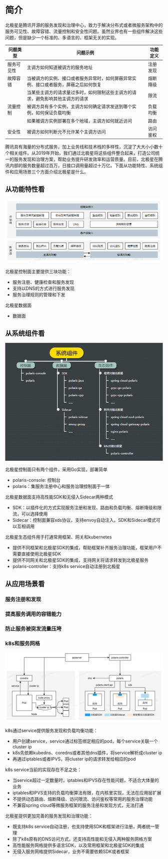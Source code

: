 # 简介

北极星是腾讯开源的服务发现和治理中心，致力于解决分布式或者微服务架构中的服务可见性、故障容错、流量控制和安全性问题。虽然业界也有一些组件解决这些问题，但是缺少一个标准的、多语言的、框架无关的实现。

|问题类型|问题示例|功能定义|
| - | - | - |
|服务可见性|主调方如何知道被调方的服务地址|注册发现|
|故障容错|当被调方的实例、接口或者服务异常时，如何屏蔽异常实例、接口或者服务，屏蔽之后如何恢复|熔断降级|
||当某些主调方的请求量过多时，如何限制这些主调方的请求，避免影响其他主调方的请求|限流|
|流量控制|被调方具有多个实例，主调方如何确定请求发送到哪个实例，如何保证负载均衡|负载均衡|
||如果被调方实例部署在多个地域，主调方如何就近访问|路由|
|安全性|被调方如何判断允不允许某个主调方访问|访问鉴权|

腾讯具有海量的分布式服务，加上业务线和技术栈的多样性，沉淀了大大小小数十个相关组件。从2019年开始，我们通过北极星将这些组件整合起来，打造公司统一的服务发现和治理方案，帮助业务提升研发效率和运营质量。目前，北极星在腾讯内部的服务数量超过百万，日接口调用量超过十万亿。下面从功能特性、系统组件和应用场景三个方面介绍北极星是什么。

## 从功能特性看

![功能特性](简介-功能特性图.png)

北极星控制面主要提供三块功能：
* 服务注册、健康检查和服务发现
* 支持以DNS的方式进行服务发现
* 服务治理规则的管理和下发

北极星数据面
* 数据面

## 从系统组件看

![系统组件](简介-系统组件图.png)

北极星控制面只有两个组件，采用Go实现，部署简单
* polaris-console: 控制台
* polaris：集服务注册中心和服务治理控制面于一体

北极星数据面支持高性能SDK和无侵入Sidecar两种模式
* SDK：以插件化的方式实现服务注册和发现、路由和负载均衡、熔断降级和限流，可以选择使用
* Sidecar：控制面兼容xds协议，支持envoy自动注入。SDK和Sidecar模式可以互相调用

北极星生态组件用于打通常用框架、网关和kubernetes
* 提供不同框架和北极星SDK的集成，帮助框架补齐服务治理功能，框架用户不需要直接使用北极星SDK
* 提供不同网关和北极星SDK的集成，支持网关将请求转发到北极星服务
* polaris-controller：支持k8s service自动注册到北极星

## 从应用场景看

### 服务注册和发现

### 提高服务调用的容错能力

### 防止服务被突发流量压垮

### k8s和服务网格

![k8s和服务网格](简介-应用场景-k8s和服务网格图.png)

k8s通过service提供服务发现和负载均衡功能：
* 用户创建service，service通过标签绑定相应的pod，每个service关联一个cluster ip
* k8s先依赖kubedns、coredns或者其他dns插件，将service解析成cluster ip
* 再通过iptables或者IPVS，将cluster ip的请求转发给相应的pod

k8s service当前的实现存在不足之处：
* 当service超过一定数量时，iptables和IPVS存在性能问题，不适合大体量的业务
* iptables和IPVS支持的负载均衡算法有限，在内核里实现，无法在应用层扩展
* 不提供动态路由、熔断降级、访问限流、访问鉴权等常用的服务治理功能
* 不兼容spring cloud等微服务框架的服务注册和发现方式，无法打通

北极星提供更加完善的服务发现和治理功能：
* 既支持k8s service自动注册，也支持使用SDK和框架进行注册，两者统一管理
* 除了k8s原有的DNS访问方式，还支持高性能和无侵入两种服务网格方案
* 高性能服务网格提供多语言SDK，以及常用框架和北极星SDK的集成
* 无侵入服务网格提供Sidecar，业务不需要依赖SDK或者框架
